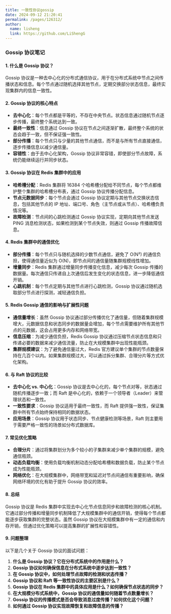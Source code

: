 ```yaml
---
title: 一致性协议gossip
date: 2024-09-12 21:20:41
permalink: /pages/126312/
author: 
  name: lisheng
  link: https://github.com/LiShengG
---
```



### Gossip 协议笔记

#### 1. **什么是 Gossip 协议？**
Gossip 协议是一种去中心化的分布式通信协议，用于在分布式系统中节点之间传播状态和信息。每个节点通过随机选择其他节点，定期交换部分状态信息，最终实现集群内的信息一致性。

#### 2. **Gossip 协议的核心特点**
- **去中心化**：每个节点都是平等的，不存在中央节点。状态信息通过随机节点逐步传播，最终整个系统达到一致。
- **最终一致性**：信息通过 Gossip 协议在节点之间逐渐扩散，最终整个系统的状态会趋于一致，但不保证强一致性。
- **部分传播**：每个节点只与少量的其他节点通信，而不是与所有节点直接通信，逐步传播信息以减少通信量。
- **容错性**：由于去中心化架构，Gossip 协议非常容错，即使部分节点故障，系统仍能继续运行并同步状态。

#### 3. **Gossip 协议在 Redis 集群中的应用**
- **哈希槽分配**：Redis 集群将 16384 个哈希槽分配给不同节点，每个节点都维护整个集群的哈希槽分布表，通过 Gossip 协议传播分配信息。
- **节点元数据同步**：每个节点会通过 Gossip 协议定期与其他节点交换状态信息，包括其他节点的 IP 地址、端口号、角色（主节点或从节点）、哈希槽负责情况等。
- **故障检测**：节点间的心跳检测通过 Gossip 协议实现，定期向其他节点发送 PING 消息检测状态，如果检测到某个节点失效，则通过 Gossip 传播故障信息。

#### 4. **Redis 集群中的通信优化**
- **部分传播**：每个节点只与随机选择的少数节点通信，避免了 O(N²) 的通信负担，使得通信量近似为 O(N)，即节点间的通信量随集群规模线性增加。
- **增量同步**：Redis 集群通过增量同步传播变化信息，减少每次 Gossip 传播的数据量。每次通信只传递自上次通信后发生变化的状态信息，进一步降低通信开销。
- **心跳机制**：每个节点定期与其他节点进行心跳检测，Gossip 协议通过随机选取部分节点进行探测，减轻通信负担。

#### 5. **Redis Gossip 通信的影响与扩展性问题**
- **通信量增长**：虽然 Gossip 协议通过部分传播优化了通信量，但随着集群规模增大，元数据信息和状态同步的数据量会增加，每个节点需要维护所有其他节点的元数据，这会占用更多内存和网络带宽。
- **信息压缩**：为减少通信负担，Redis Gossip 协议通过压缩节点状态信息和只传递必要的数据来减少通信流量，防止在大规模集群中出现性能瓶颈。
- **集群规模建议**：为了避免通信量过大，Redis 官方建议单个集群的节点数量保持在几百个以内。如果集群规模过大，可以通过拆分集群、合理分片等方式优化架构。

#### 6. **与 Raft 协议的比较**
- **去中心化 vs. 中心化**：Gossip 协议是去中心化的，每个节点对等，状态通过随机传播逐步一致；而 Raft 是中心化的，依赖于一个领导者（Leader）来管理状态和一致性。
- **一致性要求**：Gossip 协议适用于最终一致性，而 Raft 提供强一致性，保证集群中所有节点始终保持相同的数据状态。
- **应用场景**：Gossip 协议用于状态同步、节点健康检测等场景，Raft 则主要用于需要严格一致性的场景如分布式数据库。

#### 7. **常见优化策略**
- **合理分片**：通过将集群划分为多个较小的子集群来减少单个集群的规模，避免通信瓶颈。
- **动态负载均衡**：使用负载均衡机制动态分配哈希槽和数据负载，防止某个节点成为性能瓶颈。
- **网络优化**：在大规模集群中，网络带宽和延迟对节点间通信有重要影响，确保网络环境的优化有助于提升 Gossip 协议的效率。

#### 8. **总结**
Gossip 协议是 Redis 集群中实现去中心化节点信息同步和故障检测的核心机制。它通过部分传播和增量同步机制降低了大规模集群中的通信开销，使得每个节点都能逐步获取集群的完整状态。虽然 Gossip 协议在大规模集群中有一定的通信和内存开销，但通过优化策略可以提高集群的扩展性和容错性。


#### 9. **问题整理**
以下是几个关于 Gossip 协议的面试问题：

1. **什么是 Gossip 协议？它在分布式系统中的作用是什么？**
2. **Gossip 协议如何确保信息在分布式系统中逐步达到一致性？**
3. **在 Gossip 协议中，如何处理节点故障的检测和状态传播？**
4. **Gossip 协议和 Raft 等一致性协议的主要区别是什么？**
5. **Gossip 协议在 Redis 集群中的具体应用是什么？如何确保节点状态的同步？**
6. **在大规模分布式系统中，Gossip 协议的通信量如何随着节点数量增长？**
7. **Gossip 协议的传播模式是否会导致消息过度传播？如何优化这个问题？**
8. **如何通过 Gossip 协议实现故障恢复和故障信息的传播？**


